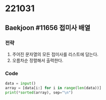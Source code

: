 # 221031

## Baekjoon #11656 접미사 배열

### 전략
1. 주어진 문자열의 모든 접미사를 리스트에 담는다.
2. 오름차순 정렬해서 출력한다.

### Code
```python
data = input()
array = [data[i:] for i in range(len(data))]
print(*sorted(array), sep="\n")
```